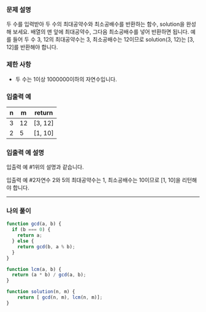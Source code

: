 ### **문제 설명**

두 수를 입력받아 두 수의 최대공약수와 최소공배수를 반환하는 함수, solution을 완성해 보세요. 배열의 맨 앞에 최대공약수, 그다음 최소공배수를 넣어 반환하면 됩니다. 예를 들어 두 수 3, 12의 최대공약수는 3, 최소공배수는 12이므로 solution(3, 12)는 [3, 12]를 반환해야 합니다.

### 제한 사항

- 두 수는 1이상 1000000이하의 자연수입니다.

### 입출력 예

| n | m | return |
| --- | --- | --- |
| 3 | 12 | [3, 12] |
| 2 | 5 | [1, 10] |

### 입출력 예 설명

입출력 예 #1위의 설명과 같습니다.

입출력 예 #2자연수 2와 5의 최대공약수는 1, 최소공배수는 10이므로 [1, 10]을 리턴해야 합니다.

---

### 나의 풀이

```javascript
function gcd(a, b) {
  if (b === 0) {
    return a;
  } else {
    return gcd(b, a % b);
  }
}

function lcm(a, b) {
  return (a * b) / gcd(a, b);
}

function solution(n, m) {
    return [ gcd(n, m), lcm(n, m)];
}
```
